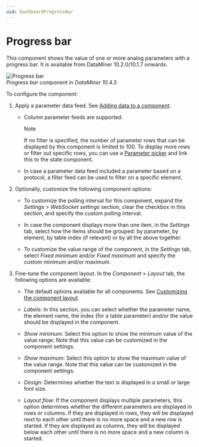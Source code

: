 ```yaml
---
uid: DashboardProgressBar
---
```


# Progress bar

This component shows the value of one or more analog parameters with a progress bar. It is available from DataMiner 10.2.0/10.1.7 onwards.

![Progress bar](~/user-guide/images/Progress_Bar.png)<br>*Progress bar component in DataMiner 10.4.5*

To configure the component:

1. Apply a parameter data feed. See [Adding data to a component](xref:Adding_data_to_component).

   - Column parameter feeds are supported.

     > [!NOTE]
     > If no filter is specified, the number of parameter rows that can be displayed by this component is limited to 100. To display more rows or filter out specific rows, you can use a [Parameter picker](xref:DashboardParameterPicker) and link this to the state component.

   - In case a parameter data feed included a parameter based on a protocol, a filter feed can be used to filter on a specific element.

1. Optionally, customize the following component options:

   - To customize the polling interval for this component, expand the *Settings* \> *WebSocket settings* section, clear the checkbox in this section, and specify the custom polling interval.

   - In case the component displays more than one item, in the *Settings* tab, select how the items should be grouped: by parameter, by element, by table index (if relevant) or by all the above together.

   - To customize the value range of the component, in the *Settings* tab, select *Fixed minimum* and/or *Fixed maximum* and specify the custom minimum and/or maximum.

1. Fine-tune the component layout. In the *Component* > *Layout* tab, the following options are available:

   - The default options available for all components. See [Customizing the component layout](xref:Customize_Component_Layout).

   - *Labels*: In this section, you can select whether the parameter name, the element name, the index (for a table parameter) and/or the value should be displayed in the component.

   - *Show minimum*: Select this option to show the minimum value of the value range. Note that this value can be customized in the component settings.

   - *Show maximum*: Select this option to show the maximum value of the value range. Note that this value can be customized in the component settings.

   - *Design*: Determines whether the text is displayed in a small or large font size.

   - *Layout flow*: If the component displays multiple parameters, this option determines whether the different parameters are displayed in rows or columns. If they are displayed in rows, they will be displayed next to each other until there is no more space and a new row is started. If they are displayed as columns, they will be displayed below each other until there is no more space and a new column is started.
